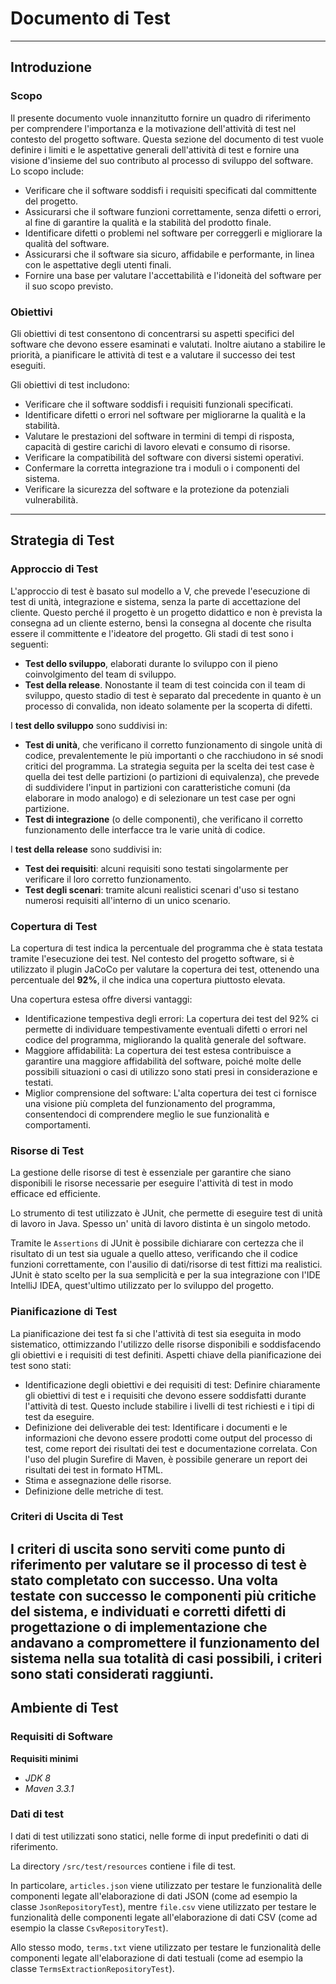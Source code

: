 # Documento di Test

---

## Introduzione

### Scopo

Il presente documento vuole innanzitutto fornire un quadro di riferimento per comprendere l'importanza e la motivazione
dell'attività di test nel contesto del progetto software. Questa sezione del documento di test vuole definire i limiti e
le aspettative generali dell'attività di test e fornire una visione d'insieme del suo contributo al processo di sviluppo
del software. Lo scopo include:

- Verificare che il software soddisfi i requisiti specificati dal committente del progetto.
- Assicurarsi che il software funzioni correttamente, senza difetti o errori, al fine di garantire la qualità e la
  stabilità del prodotto finale.
- Identificare difetti o problemi nel software per correggerli e migliorare la qualità del software.
- Assicurarsi che il software sia sicuro, affidabile e performante, in linea con le aspettative degli utenti finali.
- Fornire una base per valutare l'accettabilità e l'idoneità del software per il suo scopo previsto.

### Obiettivi

Gli obiettivi di test consentono di concentrarsi su aspetti specifici del software che devono essere esaminati e
valutati. Inoltre aiutano a stabilire le priorità, a pianificare le attività di test e a valutare il successo dei test
eseguiti.

Gli obiettivi di test includono:

- Verificare che il software soddisfi i requisiti funzionali specificati.
- Identificare difetti o errori nel software per migliorarne la qualità e la stabilità.
- Valutare le prestazioni del software in termini di tempi di risposta, capacità di gestire carichi di lavoro elevati e
  consumo di risorse.
- Verificare la compatibilità del software con diversi sistemi operativi.
- Confermare la corretta integrazione tra i moduli o i componenti del sistema.
- Verificare la sicurezza del software e la protezione da potenziali vulnerabilità.

---

## Strategia di Test

### Approccio di Test

L'approccio di test è basato sul modello a V, che prevede l'esecuzione di test di unità, integrazione e sistema, senza
la parte di accettazione del cliente. Questo perché il progetto è un progetto didattico e non è prevista la consegna ad
un cliente esterno, bensì la consegna al docente che risulta essere il committente e l'ideatore del progetto.
Gli stadi di test sono i seguenti:

- **Test dello sviluppo**, elaborati durante lo sviluppo con il pieno coinvolgimento del team di sviluppo.
- **Test della release**. Nonostante il team di test coincida con il team di sviluppo, questo stadio di test è separato
  dal
  precedente in quanto è un processo di convalida, non ideato solamente per la scoperta di difetti.

I **test dello sviluppo** sono suddivisi in:

- **Test di unità**, che verificano il corretto funzionamento di singole unità di codice, prevalentemente le più
  importanti
  o che racchiudono in sé snodi critici del programma. La strategia seguita per la scelta dei test case è quella dei
  test delle partizioni (o partizioni di equivalenza), che prevede di suddividere l'input in partizioni con
  caratteristiche comuni (da elaborare in modo analogo) e di selezionare un test case per ogni partizione.
- **Test di integrazione** (o delle componenti), che verificano il corretto funzionamento delle interfacce tra le varie
  unità di codice.

I **test della release** sono suddivisi in:

- **Test dei requisiti**: alcuni requisiti sono testati singolarmente per verificare il loro corretto funzionamento.
- **Test degli scenari**: tramite alcuni realistici scenari d'uso si testano numerosi requisiti all'interno di un unico
  scenario.

### Copertura di Test

La copertura di test indica la percentuale del programma che è stata testata tramite l'esecuzione dei test. Nel contesto
del progetto software, si è utilizzato il plugin JaCoCo per valutare la copertura dei test, ottenendo una
percentuale del **92%**, il che indica una copertura piuttosto elevata.

Una copertura estesa offre diversi vantaggi:

- Identificazione tempestiva degli errori: La copertura dei test del 92% ci permette di individuare tempestivamente
  eventuali difetti o errori nel codice del programma, migliorando la qualità generale del software.
- Maggiore affidabilità: La copertura dei test estesa contribuisce a garantire una maggiore affidabilità del software,
  poiché molte delle possibili situazioni o casi di utilizzo sono stati presi in considerazione e testati.
- Miglior comprensione del software: L'alta copertura dei test ci fornisce una visione più completa del funzionamento
  del
  programma, consentendoci di comprendere meglio le sue funzionalità e comportamenti.

### Risorse di Test

La gestione delle risorse di test è essenziale per garantire che siano disponibili le risorse necessarie per eseguire
l'attività di test in modo efficace ed efficiente.

Lo strumento di test utilizzato è JUnit, che permette di eseguire test di unità di lavoro in Java. Spesso un' unità di
lavoro distinta è un singolo metodo.

Tramite le `Assertions` di JUnit è possibile dichiarare con certezza che il risultato di un test sia uguale a quello
atteso, verificando che il codice funzioni correttamente, con l'ausilio di dati/risorse di test fittizi ma realistici.
JUnit è stato scelto per la sua semplicità e per la sua integrazione con l'IDE IntelliJ IDEA, quest'ultimo utilizzato
per lo sviluppo del progetto.

### Pianificazione di Test

La pianificazione dei test fa si che l'attività di test sia eseguita in modo sistematico, ottimizzando l'utilizzo delle
risorse disponibili e soddisfacendo gli obiettivi e i requisiti di test definiti.
Aspetti chiave della pianificazione dei test sono stati:

- Identificazione degli obiettivi e dei requisiti di test: Definire chiaramente gli obiettivi di test e i requisiti che
  devono essere soddisfatti durante l'attività di test. Questo include stabilire i livelli di test richiesti e i tipi di
  test da eseguire.
- Definizione dei deliverable dei test: Identificare i documenti e le informazioni che devono essere prodotti come
  output del processo di test, come report dei risultati dei test e documentazione correlata. Con l'uso del plugin
  Surefire di Maven, è possibile generare un report dei risultati dei test in formato HTML.
- Stima e assegnazione delle risorse.
- Definizione delle metriche di test.

### Criteri di Uscita di Test

I criteri di uscita sono serviti come punto di riferimento per valutare se il processo di test è stato completato con
successo.
Una volta testate con successo le componenti più critiche del sistema, e individuati e corretti difetti di progettazione
o di implementazione che andavano a compromettere il funzionamento del sistema nella sua totalità di casi possibili, i
criteri sono stati considerati raggiunti.
---

## Ambiente di Test

### Requisiti di Software

**Requisiti minimi**

- _JDK 8_
- _Maven 3.3.1_

### Dati di test

I dati di test utilizzati sono statici, nelle forme di input predefiniti o dati di riferimento.

La directory `/src/test/resources` contiene i file di test.

In particolare, `articles.json` viene utilizzato per testare le funzionalità delle componenti legate all'elaborazione di
dati JSON (come ad esempio la classe `JsonRepositoryTest`), mentre `file.csv` viene utilizzato per testare le
funzionalità
delle componenti legate all'elaborazione di dati CSV (come ad esempio la
classe `CsvRepositoryTest`).

Allo stesso modo, `terms.txt` viene utilizzato per testare le funzionalità delle componenti
legate all'elaborazione di dati testuali (come ad esempio la classe `TermsExtractionRepositoryTest`).
